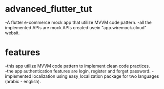 # advanced_flutter_tut

-A flutter e-commerce mock app that utilize MVVM code pattern.
-all the implemented APIs are mock APIs created usein "app.wiremock.cloud" websit.

# features

-this app utilize MVVM code pattern to implement clean code practices.  
-the app authentication features are login, register and forget password.
-implemented localization using easy_localization package for two languages (arabic - english).

